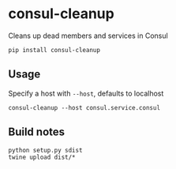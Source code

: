 # consul-cleanup
Cleans up dead members and services in Consul
```
pip install consul-cleanup
```

## Usage
Specify a host with `--host`, defaults to localhost
```
consul-cleanup --host consul.service.consul
```

## Build notes
````
python setup.py sdist
twine upload dist/*
````

